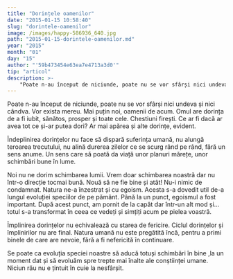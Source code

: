 ```yaml
---
title: "Dorințele oamenilor"
date: "2015-01-15 10:58:40"
slug: "dorintele-oamenilor"
image: /images/happy-586936_640.jpg
path: "2015-01-15-dorintele-oamenilor.md"
year: "2015"
month: "01"
day: "15"
author: "'59b473454e63ea7e4713a3d0'"
tip: "articol"
description: >-
    "Poate n-au început de niciunde, poate nu se vor sfârși nici undeva și nici cândva. Vor exista mereu. Mai puțin noi, oamenii de acum. Omul are dorința de a fi iubit, sănătos, prosper și toate cele. Che"
---
```

<div class="kg-card-markdown"><p>Poate n-au început de niciunde, poate nu se vor sfârși nici undeva și nici cândva. Vor exista mereu. Mai puțin noi, oamenii de acum. Omul are dorința de a fi iubit, sănătos, prosper și toate cele. Chestiuni firești. Ce ar fi dacă ar avea tot ce și-ar putea dori? Ar mai apărea și alte dorințe, evident.</p>
<p>Îndeplinirea dorințelor nu face să dispară suferința umană, nu alungă teroarea trecutului, nu alină durerea zilelor ce se scurg rând pe rând, fără un sens anume. Un sens care să poată da viață unor planuri mărețe, unor schimbări bune în lume.</p>
<p>Noi nu ne dorim schimbarea lumii. Vrem doar schimbarea noastră dar nu într-o direcție tocmai bună. Nouă să ne fie bine și atât! Nu-i nimic de condamnat. Natura ne-a înzestrat și cu egoism. Acesta s-a dovedit util de-a lungul evoluției speciilor de pe pământ. Până la un punct, egoismul a fost important. După acest punct, am pornit de la capăt dar într-un alt mod și... totul s-a transformat în ceea ce vedeți și simțiți acum pe pielea voastră.</p>
<p>Împlinirea dorințelor nu echivalează cu starea de fericire. Ciclul dorințelor și împlinirilor nu are final. Natura umană nu este pregătită încă, pentru a primi binele de care are nevoie, fără a fi nefericită în continuare.</p>
<p>Se poate ca evoluția speciei noastre să aducă totuși schimbări în bine ,la un moment dat și să evoluăm spre trepte mai înalte ale conștiinței umane. Niciun rău nu e țintuit în cuie la nesfârșit.  </p>
<p> </p>
</div>
    